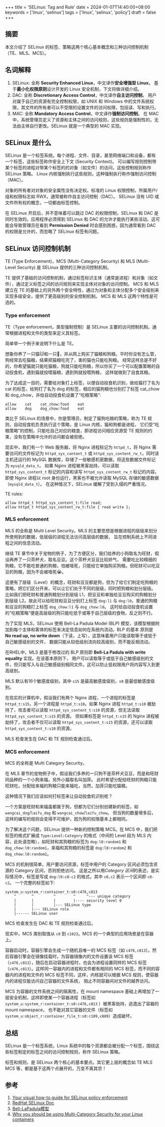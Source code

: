 +++
title = 'SELinux: Tag and Rule'
date = 2024-01-07T14:40:00+08:00
keywords = ['linux', 'selinux']
tags = ['linux', 'selinux', 'policy']
draft = false
+++

## 摘要

本文介绍了 SELinux 的标签、策略这两个核心基本概念和三种访问控制机制（TE、MLS、MCS）。

## 名词解释

1. SELinux: 全称 **Security Enhanced Linux**，中文译作**安全增强型 Linux**。
   基于**最小化权限原则**设计开发的 Linux 安全机制，下文将做详细介绍。
2. DAC: 全称 **Discretionary Access Control**，中文译作**自主访问控制**。
   用户对属于自己的资源有完全控制权限，如 UNIX 和 Windows 中的文件系统权限，其文件的所有者可以不受限的设置文件的访问权限，包括读、写和执行。
3. MAC: 全称 **Mandatory Access Control**，中文译作**强制访问控制**。
   在 MAC 中，系统管理员定义了资源和主体之间的访问规则，这些规则是强制性的，无法由主体自行更改。SELinux 就是一个典型的 MAC 实现。

## SELinux 是什么

SELinux 是一个标签系统。每个进程、文件、目录，甚至网络端口和设备，都有一个标签，这些标签称作安全上下文 (Security Context)。
可以编写规则控制带某个标签的进程对带某个标签的的对象（如文件）的访问，这些控制规则称作 SELinux 策略。
Linux 内核强制执行这些规则，这种强制执行称作强制访问控制（MAC）。

对象的所有者对对象的安全属性没有决定权。标准的 Linux 权限控制，所属用户/组和权限标志如 RWX，通常被称作自主访问控制（DAC）。
SELinux 没有 UID 或文件所有权的概念，一切都由标签控制。

在 SELinux 开启后，并不意味着可以跳过 DAC 的权限控制，SELinux 和 DAC 是同时生效的。应用程序必须得到 SELinux 和 DAC
的允许才能执行某些活动。这可能会导致管理员在看到 **Permission Denied** 时会感到困惑，因为通常看到 DAC 的权限是允许的，而忽略了
SELinux 标签有问题。

## SELinux 访问控制机制

TE (Type Enforcement)，MCS (Multi-Category Security) 和 MLS (Multi-Level Security) 是 SELinux 提供的三种访问控制机制。

TE 提供了基础的访问控制机制，通过标签标识主体（通常是进程）和对象（如文件），通过定义标签之间的访问规则来实现主体对对象的访问控制。
MCS 和 MLS 建立在 TE 的基础上的另外两个安全特性，通过为对象和主体分配多个安全级别来实现多级安全，提供了更高级别的安全控制机制。
MCS 和 MLS 这两个特性是可选的。

### Type enforcement

TE（Type enforcement，类型强制控制）是 SELinux 主要的访问控制机制。通常根据进程和文件的类型来定义其标签。

简单举一个例子来说明下什么是 TE。

想象你养了一只猫🐱和一只🐶，并从网上购买了猫粮和狗粮。平时你没有怎么管，狗经常去吃猫粮，结果把猫粮吃完了，害的猫也只能吃狗粮。
经常这样总是不好的，你希望猫就只能吃猫粮，狗就只能吃狗粮，所以你买了一个可以配置策略的自动投食机，遇到猫就投喂猫粮，遇到狗就投喂狗粮，
这样就做到了自食其粮。

为了达成这一目的，需要给对象打上标签，以便自动投食机识别，故给猫打了名为 cat 的标签，给狗打了名为 dog 的标签，相应的猫狗粮也分别打了标签
cat_chow 和 dog_chow，并给自动投食机设置了“吃粮策略”:

```text
allow    cat    cat_chow:food    eat
allow    dog    dog_chow:food    eat
```

类比于 SELinux 的场景中，你是管理员，制定了猫狗吃粮的策略，称为 TE 规则，自动投食机负责执行这个策略，是 Linux 内核，猫和狗都是进程，
它们受“吃粮策略”的控制，只能吃自己对应的粮食，即进程访问相应资源受 TE 规则的约束，没有在策略中允许的访问都会被拒绝。

现实中，我们有一个 Web 服务器，将 Nginx 进程标记为 `httpd_t`，将 Nginx 需要访问的文件标记为 `httpd_sys_content_t` 或
`httpd_sys_content_rw_t`，同时该主机还运行的 MySQL 数据库，存储了一些敏感机密数据，将这些数据文件标记为 `mysqld_data_t`。
如果 Nginx 进程被黑客劫持，可以读取 `httpd_sys_content_t` 标记的内容和读写 `httpd_sys_content_rw_t` 标记的内容。
即使 Nginx 进程以 root 身份运行，黑客也不被允许读取 MySQL 存储的敏感数据（`mysqld_data_t`）。
在这种情况下，SELinux 缓解了受到入侵的严重情况。

TE rules:

```text
allow httpd_t httpd_sys_content_t:file read;
allow httpd_t httpd_sys_content_rw_t:file { read write };
```

### MLS enforcement

MLS 的全称是 Multi Level Security。MLS 的主要思想是根据进程的层级来划分所使用到的数据，低层级的进程无法访问高层级的数据，
旨在控制系统上不同进程之间的信息流动。

继续 TE 章节中关于宠物的例子，为了方便区分，我们给养的小狗取名为旺财，假设再养了一只茶杯犬，取名豆豆。这个茶杯犬豆豆比较娇气，
需要吃比较精细的狗粮，它不能吃普通的狗粮，怕被噎死，只能给它单独购买狗粮。但旺财可以吃豆豆的狗粮，因为不会被噎死😭。

这便有了层级（Level）的概念，旺财和豆豆都是狗，但为了给它们制定吃狗粮的策略，把它们区分开来，可以让它们处于不同的层级，同时把狗粮和划分层级。
比如我们把旺财和普通狗粮划分到层级 L1，把豆豆和单独给豆豆购买的狗粮划分到层级 L2。故此可以给旺财和豆豆分别打上标签 `dog:l1`
与 `dog:l0`，普通的狗粮和豆豆的狗粮打上标签 `dog_chow:l1` 与 `dog_chow:l0`。
这时给自动投食机设置的“吃粮策略”便是高层级的狗只能吃低于或等于自己层级的食物，反之则不行。

为了实现 MLS，SELinux 使用 Bell-La Padula Model (BLP) 模型，该模型根据附加到每个主体和客体的标签来决定信息如何在系统内流动。BLP
的基本 原则是 **No read up, no write down**（下读，上写），这意味着用户只能读取等于或低于自己敏感级别的文件，
数据只能从较低级别流向较高级别，而不能反相流动。

在RHEL中，MLS 是基于修改过的 BLP 原则即 **Bell-La Padula with write equality** 实现。在该基本原则下，
用户可以读取等于或低于自己敏感级别的文件，但只能写入与自己敏感级别相同文件。这可以防止低权限用户将内容写入到更高级别。

MLS 默认有16个敏感度级别，其中 `s15` 是最高敏感度级别，`s0` 是最低敏感度级别。

在现实的计算机中，假设我们有两个 Nginx 进程，一个进程的标签是 `httpd_t:s15`，另一个进程是 `httpd_t:s10`。如果 Nginx 进程
`httpd_t:s10` 被劫持了，攻击者可以读取 `httpd_sys_content_t:s10` 的资源，但无法读取 `httpd_sys_content_t:s15` 的资源。
但如果标签是 `httpd_t:s15` 的 Nginx 进程被劫持了，攻击者不仅可以读取 `httpd_sys_content_t:s15` 的资源，还可以读取
`httpd_sys_content_t:s10` 的资源。

MLS 检查发生在 DAC 和 TE 规则检查通过后。

### MCS enforcement

MCS 的全称是 Multi Category Security。

在 MLS 章节的宠物例子中，假设我们多养的一只狗不是茶杯犬豆豆，而是和旺财同品种的一个小狗来福，另外小猫取名叫加菲。
此时希望分配给旺财的狗粮只能旺财吃，分配给来福的狗粮只能来福吃，当然，加菲只能吃猫粮。

这种情况下我们应该如何打标签来让自动投食机识别呢？

一个方案是旺财和来福虽都属于狗，但都为它们分别创建新的标签，如 `wangcai_dog`/`laifu_dog` 和 `wangcai_chow`/`laifu_chow`。
但当狗的数量增多后，这样的编写的规则会变得不可维护，因为狗的权限基本上都相同。

为了解决这个问题，SELinux 提供一种新的控制策略 MCS。在 MCS 中，我们把标签的格式扩展成 `Type:Level:Category` 的格式（中间的
Level 段为 MLS 内容，此处请忽略），如旺财和其狗粮的标签为 `dog:l0:random1` 和 `dog_chow:l0:random1`，来福和其狗粮的标签是
`dog:l0:random2` 和 `dog_chow:l0:random2`。

MCS 的机制很简单，用户要访问资源，标签中用户的 Category 区间必须包含资源的 Category 区间，否则拒绝访问。
这是之所以用*Category 区间*的表述，是实际情况中，标签是写成 `dog:l0:c0-c2` 的格式，其中 `c0,c2` 表示一个区间即 `c0-c2`。
一个完整的标签如下:

```text
system_u:system_r:container_t:s0:c476,c813
    ^       ^         ^        ^     ^--- unique category
    |       |         |        |---- security level 0
    |       |         |--- SELinux type
    |       |--- SELinux role
    |------ SELinux user
```

MCS 检查发生在 DAC 和 TE 规则检查通过后。

现实中，MCS 类别取值从 `c0` 到 `c1023`。MCS 的一个典型的应用场景是在容器上。

容器启动时，容器引擎会生成一个随机且唯一的 MCS 标签（如 `c476,c813`）。然后容器引擎会在镜像挂载时，为容器镜像内的文件设置该 MCS
标签 （`c476,c813`），随后在启动容器进程时，也会为进程设置同样的 MCS 标签（`c476,c813`）。这样同一容器内的进程和文件都有相同的 MCS
标签，而不同的容器内的进程和文件的 MCS 标签不同，这样，内核就可以根据 MCS 规则，使容器内的进程仅能访问自己容器的文件系统，
阻止不同容器间对文件的越界访问。

MCS 为容器的文件系统之间的隔离性，在 mount namespace 基础上再增加了一层安全机制，这样即使某一个容器进程（标签如
`system_u:system_r:container_t:s0:c476,c813` ）被黑客劫持，逃逸出了容器的 mount namespace，
也不能对其它容器的文件（标签如 `system_u:object_r:container_file_t:s0:c109,c889`）造成破坏。

## 总结

SELinux 是一个标签系统，Linux 系统中的每个资源都会被分配一个标签，围绕这些标签制定的标签之间的访问控制规则，称作 SELinux
策略。

标签和规则，是 SELinux 两个核心的基本要点。其它更上层的概念如 TE MLS MCS 等，都是基于这两个点展开的，万变不离其宗！

## 参考

1. [Your visual how-to guide for SELinux policy enforcement](https://opensource.com/business/13/11/selinux-policy-guide)
2. [RedHat SELinux Doc](https://access.redhat.com/documentation/en-us/red_hat_enterprise_linux/8/html/using_selinux/index)
3. [Bell-LaPadula模型](https://zh.wikipedia.org/wiki/Bell%E2%80%93LaPadula%E6%A8%A1%E5%9E%8B)
4. [Why you should be using Multi-Category Security for your Linux containers](https://www.redhat.com/en/blog/why-you-should-be-using-multi-category-security-your-linux-containers)

